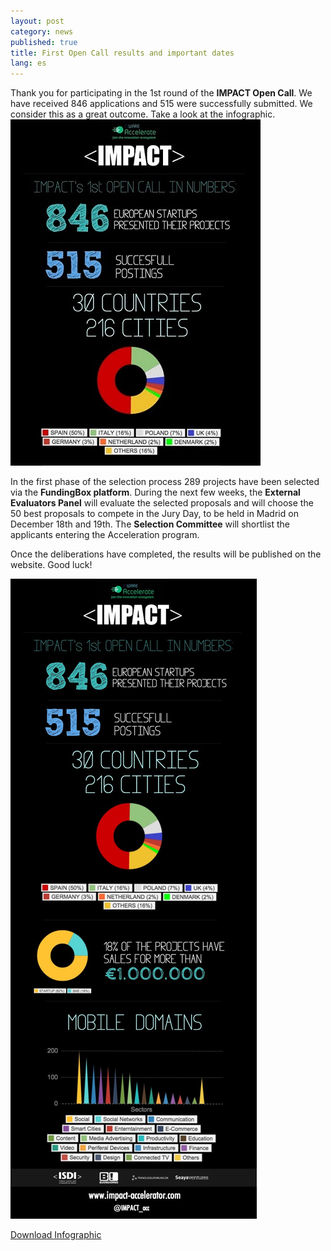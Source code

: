 ```yaml
---
layout: post
category: news
published: true
title: First Open Call results and important dates
lang: es
---
```


Thank you for participating in the 1st round of the **IMPACT Open Call**. We have received 846 applications and 515 were successfully submitted. We consider this as a great outcome.  Take a look at the infographic.
![IMPACT_1st_OPEN_CALL_INFOGRAPHY_FINAL_v2_recortada.jpg](/assets/IMPACT_1st_OPEN_CALL_INFOGRAPHY_FINAL_v2_recortada.jpg)


In the first phase of the selection process 289 projects have been selected via the **FundingBox platform**. During the next few weeks, the **External Evaluators Panel** will evaluate the selected proposals and will choose the 50 best proposals to compete in the Jury Day, to be held in Madrid on December 18th and 19th. The **Selection Committee** will shortlist the applicants entering the Acceleration program.

Once the deliberations have completed, the results will be published on the website.  Good luck!

![IMPACT_1st_OPEN_CALL_INFOGRAPHY_FINAL_v2.jpg](/assets/IMPACT_1st_OPEN_CALL_INFOGRAPHY_FINAL_v2.jpg)


<a href=”/assets/IMPACT-1st-OPEN-CALL-INFOGRAPHY_FINAL_v2.jpg”><i class=”icon-download-1”></i>Download Infographic</a>